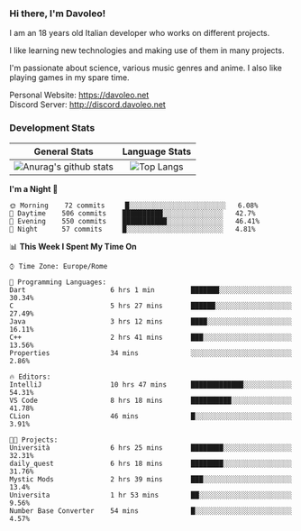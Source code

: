 ### Hi there, I'm Davoleo!

I am an 18 years old Italian developer who works on different projects.

I like learning new technologies and making use of them in many projects.

I'm passionate about science, various music genres and anime.
I also like playing games in my spare time.

Personal Website: https://davoleo.net <br>
Discord Server: http://discord.davoleo.net

### Development Stats

General Stats             |  Language Stats
:-------------------------:|:-------------------------:
![Anurag's github stats](https://github-readme-stats.vercel.app/api?username=Davoleo&count_private=true&show_icons=true&theme=tokyonight)  |  ![Top Langs](https://github-readme-stats.vercel.app/api/top-langs/?username=Davoleo&theme=tokyonight&layout=compact)



<!--START_SECTION:waka-->
**I'm a Night 🦉** 

```text
🌞 Morning    72 commits     █░░░░░░░░░░░░░░░░░░░░░░░░   6.08% 
🌆 Daytime    506 commits    ██████████░░░░░░░░░░░░░░░   42.7% 
🌃 Evening    550 commits    ███████████░░░░░░░░░░░░░░   46.41% 
🌙 Night      57 commits     █░░░░░░░░░░░░░░░░░░░░░░░░   4.81%

```


📊 **This Week I Spent My Time On** 

```text
⌚︎ Time Zone: Europe/Rome

💬 Programming Languages: 
Dart                     6 hrs 1 min         ███████░░░░░░░░░░░░░░░░░░   30.34% 
C                        5 hrs 27 mins       ██████░░░░░░░░░░░░░░░░░░░   27.49% 
Java                     3 hrs 12 mins       ████░░░░░░░░░░░░░░░░░░░░░   16.11% 
C++                      2 hrs 41 mins       ███░░░░░░░░░░░░░░░░░░░░░░   13.56% 
Properties               34 mins             ░░░░░░░░░░░░░░░░░░░░░░░░░   2.86%

🔥 Editors: 
IntelliJ                 10 hrs 47 mins      █████████████░░░░░░░░░░░░   54.31% 
VS Code                  8 hrs 18 mins       ██████████░░░░░░░░░░░░░░░   41.78% 
CLion                    46 mins             █░░░░░░░░░░░░░░░░░░░░░░░░   3.91%

🐱‍💻 Projects: 
Università               6 hrs 25 mins       ████████░░░░░░░░░░░░░░░░░   32.31% 
daily_quest              6 hrs 18 mins       ████████░░░░░░░░░░░░░░░░░   31.76% 
Mystic Mods              2 hrs 39 mins       ███░░░░░░░░░░░░░░░░░░░░░░   13.4% 
Universita               1 hr 53 mins        ██░░░░░░░░░░░░░░░░░░░░░░░   9.56% 
Number Base Converter    54 mins             █░░░░░░░░░░░░░░░░░░░░░░░░   4.57%

```


<!--END_SECTION:waka-->

<!--
**Davoleo/Davoleo** is a ✨ _special_ ✨ repository because its `README.md` (this file) appears on your GitHub profile.

https://gist.github.com/Davoleo/43516c64c8169e24dc2571c34713863b

Here are some ideas to get you started:

- 🔭 I’m currently working on ...
- 🌱 I’m currently learning ...
- 👯 I’m looking to collaborate on ...
- 🤔 I’m looking for help with ...
- 💬 Ask me about ...
- 📫 How to reach me: ...
- 😄 Pronouns: ...
- ⚡ Fun fact: ...
-->
